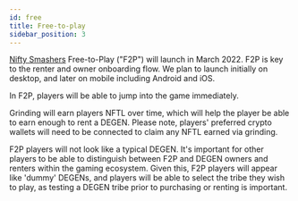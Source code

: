 ```yaml
---
id: free
title: Free-to-play
sidebar_position: 3
---
```


[Nifty Smashers](/docs/overview/games/nifty-smashers) Free-to-Play ("F2P") will launch in March 2022. F2P is key to the renter and owner onboarding flow. We plan to launch initially on desktop, and later on mobile including Android and iOS.

In F2P, players will be able to jump into the game immediately.

Grinding will earn players NFTL over time, which will help the player be able to earn enough to rent a DEGEN. Please note, players' preferred crypto wallets will need to be connected to claim any NFTL earned via grinding.

F2P players will not look like a typical DEGEN. It's important for other players to be able to distinguish between F2P and DEGEN owners and renters within the gaming ecosystem. Given this, F2P players will appear like 'dummy' DEGENs, and players will be able to select the tribe they wish to play, as testing a DEGEN tribe prior to purchasing or renting is important.
